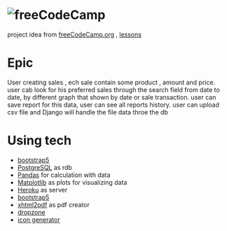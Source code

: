 # ![freeCodeCamp](https://yt3.ggpht.com/ytc/AAUvwnifaQZvAunS0OFb2y_cieoVjLCVjqQW8Exf3BC1gg=s88-c-k-c0x00ffffff-no-rj)

project idea from  [freeCodeCamp.org](https://www.youtube.com/channel/UC8butISFwT-Wl7EV0hUK0BQ)
, [lessons](https://www.youtube.com/watch?v=04L0BbAcCpQ)

# Epic

User creating sales , ech sale contain some product , amount and price. user cab look for his preferred sales through
the search field from date to date, by different graph that shown by date or sale transaction. user can save report for
this data, user can see all reports history.
user can upload csv file and Django will handle the file data throe the db 

# Using tech

* [bootstrap5](https://getbootstrap.com/docs/5.0/components/navbar/)
* [PostgreSQL](https://www.postgresql.org/) as rdb
* [Pandas](https://pandas.pydata.org/) for calculation with data
* [Matplotlib](https://matplotlib.org/) as plots for visualizing data
* [Heroku](https://devcenter.heroku.com/) as server
* [bootstrap5](https://getbootstrap.com/docs/5.0/components/accordion/)
* [xhtml2pdf](https://xhtml2pdf.readthedocs.io/en/latest/usage.html) as pdf creator
* [dropzone](https://www.dropzonejs.com/)
* [icon generator](https://favicon.io/)